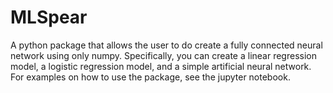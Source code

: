 # MLSpear
A python package that allows the user to do create a fully connected neural network using only numpy. 
Specifically, you can create a linear regression model, a logistic regression model, and
a simple artificial neural network. For examples on how to use the package, see the jupyter
notebook.
